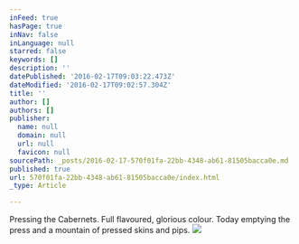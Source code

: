 ```yaml
---
inFeed: true
hasPage: true
inNav: false
inLanguage: null
starred: false
keywords: []
description: ''
datePublished: '2016-02-17T09:03:22.473Z'
dateModified: '2016-02-17T09:02:57.304Z'
title: ''
author: []
authors: []
publisher:
  name: null
  domain: null
  url: null
  favicon: null
sourcePath: _posts/2016-02-17-570f01fa-22bb-4348-ab61-81505bacca0e.md
published: true
url: 570f01fa-22bb-4348-ab61-81505bacca0e/index.html
_type: Article

---
```

Pressing the Cabernets. Full flavoured, glorious colour. Today emptying the press and a mountain of pressed skins and pips.
![](https://the-grid-user-content.s3-us-west-2.amazonaws.com/1263d3b6-afd2-4d61-ab9d-ce6facdf404f.jpg)